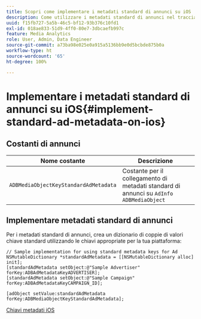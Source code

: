 ```yaml
---
title: Scopri come implementare i metadati standard di annunci su iOS
description: Come utilizzare i metadati standard di annunci nel tracciamento degli annunci su iOS.
uuid: f15fb727-5a5b-46c5-bf12-93b376c10fd1
exl-id: 018ae833-51d9-4ff0-80e7-3dbcaefb997c
feature: Media Analytics
role: User, Admin, Data Engineer
source-git-commit: a73ba98e025e0a915a5136bb9e0d5bcbde875b0a
workflow-type: ht
source-wordcount: '65'
ht-degree: 100%

---
```


# Implementare i metadati standard di annunci su iOS{#implement-standard-ad-metadata-on-ios}

## Costanti di annunci

| Nome costante | Descrizione   |
|---|---|
| `ADBMediaObjectKeyStandardAdMetadata` | Costante per il collegamento di metadati standard di annunci su `AdInfo ADBMediaObject` |

## Implementare metadati standard di annunci

Per i metadati standard di annunci, crea un dizionario di coppie di valori chiave standard utilizzando le chiavi appropriate per la tua piattaforma:

```
// Sample implementation for using standard metadata keys for Ad 
NSMutableDictionary *standardAdMetadata = [[NSMutableDictionary alloc] init]; 
[standardAdMetadata setObject:@"Sample Advertiser" forKey:ADBAdMetadataKeyADVERTISER]; 
[standardAdMetadata setObject:@"Sample Campaign" forKey:ADBAdMetadataKeyCAMPAIGN_ID]; 
 
[adObject setValue:standardAdMetadata forKey:ADBMediaObjectKeyStandardAdMetadata];
```

[Chiavi metadati iOS](/help/use-cases/track-av-playback/impl-std-metadata/ios-metadata-keys.md)
